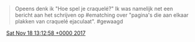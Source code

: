 > Opeens denk ik "Hoe spel je craquelé?" Ik was namelijk net een bericht aan het schrijven op \#ematching over "pagina's die aan elkaar plakken van craquelé ejaculaat"\. \#gewaagd

<img src="../../media/tweet.ico" width="12" /> [Sat Nov 18 13:12:58 +0000 2017](https://twitter.com/DromerDenker/status/931872862893420545)
